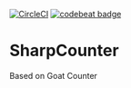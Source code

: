 [![CircleCI](https://circleci.com/gh/RedGhoul/AvaAnalytics.svg?style=svg)](https://circleci.com/gh/RedGhoul/AvaAnalytics)
[![codebeat badge](https://codebeat.co/badges/3d66a803-5c95-45c5-a962-3139cce80de7)](https://codebeat.co/projects/github-com-redghoul-avaanalytics-master)

# SharpCounter

Based on Goat Counter

